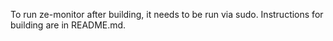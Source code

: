 To run ze-monitor after building, it needs to be run via sudo.
Instructions for building are in README.md.
